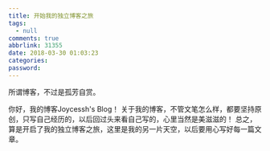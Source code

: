 ```yaml
---
title: 开始我的独立博客之旅
tags:
  - null
comments: true
abbrlink: 31355
date: 2018-03-30 01:03:23
categories:
password:
---
```

所谓博客，不过是孤芳自赏。

<!-- more -->

你好，我的博客Joycessh's Blog！
关于我的博客，不管文笔怎么样，都要坚持原创，只写自己经历的，以后回过头来看自己写的，心里当然是美滋滋的！
总之，算是开启了我的独立博客之旅，这里是我的另一片天空，以后要用心写好每一篇文章。
